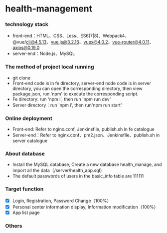 # health-management
### technology stack

- front-end：HTML、CSS、Less、ES6(7|8)、Webpack4、@vue/cli@4.5.13、vue.js@3.2.16、vuex@4.0.2、vue-router@4.0.11、axios@0.19.0
- server-end：Node.js、MySQL

### The method of project local running

- git clone
- Front-end code is in fe directory, server-end node code is in server directory, you can open the corresponding directory, then view package.json, run 'npm' to execute the corresponding script.
- Fe directory: run 'npm i', then run 'npm run dev'
- Server directory：run 'npm i', then run'npm run start'

### Online deployment

- Front-end: Refer to nginx.conf, Jenkinsfile, publish.sh in fe catalogue
- Server-end：Refer to nginx.conf、pm2.json、Jenkinsfile、publish.sh in server catalogue

### About database

 - Install the MySQL database, Create a new database health_manage, and import all the data（/server/health_app.sql）
 - The default passwords of users in the basic_info table are 111111
 
### Target function

- [x] Login, Registration, Password Change（100%）
- [x] Personal center information display, Information modification（100%）
- [x] App list page

### Others
